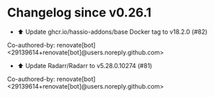 # Changelog since v0.26.1
- ⬆️ Update ghcr.io/hassio-addons/base Docker tag to v18.2.0 (#82)

Co-authored-by: renovate[bot] <29139614+renovate[bot]@users.noreply.github.com> 
- ⬆️ Update Radarr/Radarr to v5.28.0.10274 (#81)

Co-authored-by: renovate[bot] <29139614+renovate[bot]@users.noreply.github.com> 
